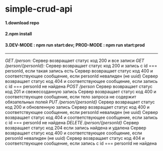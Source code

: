 # simple-crud-api
#### 1.download repo
#### 2.npm install
#### 3.DEV-MODE : **npm run start:dev**; PROD-MODE : **npm run start:prod**  
---
*GET /person:*
Сервер возвращает статус код 200 и все записи
*GET /person/{personId}:*
Сервер возвращает статус код 200 и запись с id === personId, если такая запись есть
Сервер возвращает статус код 400 и соответствующее сообщение, если personId невалиден (не uuid)
Сервер возвращает статус код 404 и соответствующее сообщение, если запись с id === personId не найдена
*POST /person*
Сервер возвращает статус код 201 и свежесозданную запись 
Сервер возвращает статус код 400 и соответствующее сообщение, если тело запроса не содержит обязательных полей 
*PUT /person/{personId}*
Сервер возвращает статус код 200 и обновленную запись
Сервер возвращает статус код 400 и соответствующее сообщение, если personId невалиден (не uuid)
Сервер возвращает статус код 404 и соответствующее сообщение, если запись с id === personId не найдена
*DELETE /person/{personId}*
Сервер возвращает статус код 204 если запись найдена и удалена 
Сервер возвращает статус код 400 и соответствующее сообщение, если personId невалиден (не uuid) 
Сервер возвращает статус код 404 и соответствующее сообщение, если запись с id === personId не найдена 